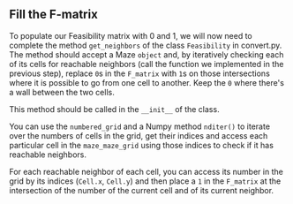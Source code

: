## Fill the F-matrix

To populate our Feasibility matrix with 0 and 1, we will now need to
complete the method `get_neighbors` of the class `Feasibility` in convert.py.
The method should accept a Maze `object` and, by iteratively checking each of
its cells for reachable neighbors (call the function we implemented in the previous step), 
replace `0`s in the `F_matrix` with `1`s on those intersections where it is possible to go from one cell to another.
Keep the `0` where there's a wall between the two cells.

This method should be called in the `__init__` of the class.

<div class="hint">

You can use the `numbered_grid` and a Numpy method `nditer()` to iterate over the numbers of cells in the grid,
get their indices and access each particular cell in the `maze_maze_grid` using those indices to check if it has 
reachable neighbors.
</div>

<div class="hint">

For each reachable neighbor of each cell, you can access its number in the grid by its indices (`Cell.x`, `Cell.y`) and
then place a `1` in the `F_matrix` at the intersection of the number of the current cell and of its current neighbor.
</div>
